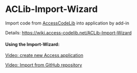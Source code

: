 # ACLib-Import-Wizard
Import code from [AccessCodeLib](https://github.com/AccessCodeLib/AccessCodeLib) into application by add-in

Details: https://wiki.access-codelib.net/ACLib-Import-Wizard

#### Using the Import-Wizard:
[Video: create new Access application](https://access-codelib.net/videos/ACLib-Import-Wizard/neue-anwendung-erstellen/)

[Video: Import from GitHub repository](https://access-codelib.net/videos/ACLib-Import-Wizard/ACLib-Import-Wizard_ImportFromGitHub.mp4)
